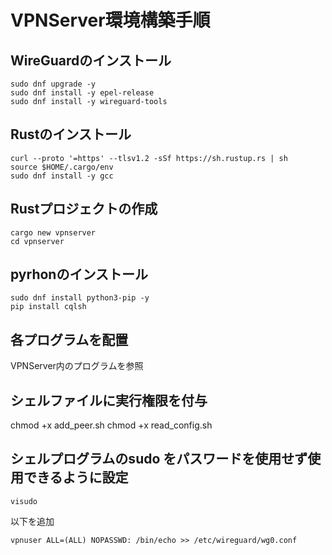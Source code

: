 # VPNServer環境構築手順
## WireGuardのインストール
```
sudo dnf upgrade -y
sudo dnf install -y epel-release
sudo dnf install -y wireguard-tools
```
## Rustのインストール
```
curl --proto '=https' --tlsv1.2 -sSf https://sh.rustup.rs | sh
source $HOME/.cargo/env
sudo dnf install -y gcc
```

## Rustプロジェクトの作成
```
cargo new vpnserver
cd vpnserver
```
## pyrhonのインストール
```
sudo dnf install python3-pip -y
pip install cqlsh
```
## 各プログラムを配置
VPNServer内のプログラムを参照

## シェルファイルに実行権限を付与
chmod +x add_peer.sh 
chmod +x read_config.sh

## シェルプログラムのsudo をパスワードを使用せず使用できるように設定
```
visudo
```
以下を追加
```
vpnuser ALL=(ALL) NOPASSWD: /bin/echo >> /etc/wireguard/wg0.conf
```
